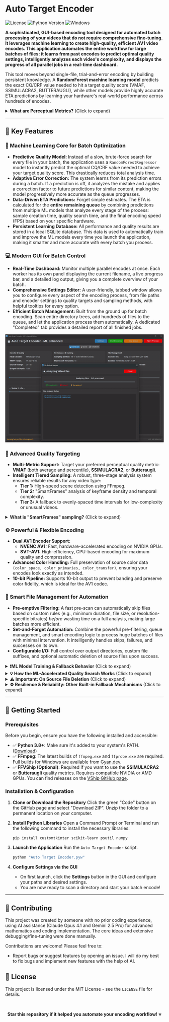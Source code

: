 # Auto Target Encoder
![License](https://img.shields.io/badge/license-MIT-green)
![Python Version](https://img.shields.io/badge/python-3.8+-blue)
![Windows](https://img.shields.io/badge/-Windows-0078D6?logo=windows&logoColor=white)

**A sophisticated, GUI-based encoding tool designed for **automated batch processing** of your videos that do not require comprehensive fine-tuning. It leverages machine learning to create high-quality, efficient AV1 video encodes. This application automates the entire workflow for large batches of files: it learns from past encodes to predict optimal quality settings, intelligently analyzes each video's complexity, and displays the progress of all parallel jobs in a real-time dashboard.**

This tool moves beyond single-file, trial-and-error encoding by building persistent knowledge. A **RandomForest machine learning model** predicts the exact CQ/CRF value needed to hit a target quality score (VMAF, SSIMULACRA2, BUTTERAUGLI), while other models provide highly accurate ETA predictions by learning your hardware's real-world performance across hundreds of encodes.

<details>
  <summary><strong>What are Perceptual Metrics?</strong> (Click to expand)</summary>
  
  Perceptual quality metrics like **VMAF**, **SSIMULACRA2**, and **Butteraugli** are designed to estimate how a human viewer would perceive video quality. This script uses them as a target to ensure encodes are not just mathematically similar, but *visually* excellent, achieving the perfect balance between file size and quality.
</details>

</div>

---

## 🎯 Key Features

### 🧠 Machine Learning Core for Batch Optimization

* **Predictive Quality Model:** Instead of a slow, brute-force search for every file in your batch, the application uses a `RandomForestRegressor` model to instantly predict the optimal CQ/CRF value needed to achieve your target quality score. This drastically reduces total analysis time.
* **Adaptive Error Correction:** The system learns from its prediction errors during a batch. If a prediction is off, it analyzes the mistake and applies a correction factor to future predictions for similar content, making the model progressively more accurate as the queue progresses.
* **Data-Driven ETA Predictions:** Forget simple estimates. The ETA is calculated for the **entire remaining queue** by combining predictions from multiple ML models that analyze every stage of the process: sample creation time, quality search time, and the final encoding speed (FPS) based on your specific hardware.
* **Persistent Learning Database:** All performance and quality results are stored in a local SQLite database. This data is used to automatically train and improve the ML models every time you launch the application, making it smarter and more accurate with every batch you process.

### 💻 Modern GUI for Batch Control

* **Real-Time Dashboard:** Monitor multiple parallel encodes at once. Each worker has its own panel displaying the current filename, a live progress bar, and a detailed log output, giving you a complete overview of your batch.
* **Comprehensive Settings Editor:** A user-friendly, tabbed window allows you to configure every aspect of the encoding process, from file paths and encoder settings to quality targets and sampling methods, with helpful tooltips for every option.
* **Efficient Batch Management:** Built from the ground up for batch encoding. Scan entire directory trees, add hundreds of files to the queue, and let the application process them automatically. A dedicated "Completed" tab provides a detailed report of all finished jobs.

<p align="center">
  <img src="https://github.com/Snickrr/Auto-Target-Encoder/blob/main/demo.gif" alt="Live Demo of Auto Target Encoder">
</p>

### 🎯 Advanced Quality Targeting

* **Multi-Metric Support:** Target your preferred perceptual quality metric: **VMAF** (both average and percentile), **SSIMULACRA2**, or **Butteraugli**.
* **Intelligent Tiered Sampling:** A robust, three-stage analysis system ensures reliable results for any video type:
    * **Tier 1:** High-speed scene detection using FFmpeg.
    * **Tier 2:** "SmartFrames" analysis of keyframe density and temporal complexity.
    * **Tier 3:** A fallback to evenly-spaced time intervals for low-complexity or unusual videos.
<details>
  <summary><strong>What is "SmartFrames" sampling?</strong> (Click to expand)</summary>
  
"SmartFrames" is an intelligent video sampling method designed to select the most representative clips for quality testing before a full encode. Its goal is to find short segments that represent the most complex or visually demanding parts of a video, ensuring the final quality settings are robust enough to handle the toughest scenes.

It works in a four-step process:

1.  **Keyframe Extraction**: First, it performs a high-speed scan of the video to identify the timestamp of every single keyframe.
2.  **Complexity Scoring**: Each keyframe is then assigned a "complexity score." A keyframe gets a higher score if it's part of a high-action sequence (meaning it's surrounded by many other keyframes) or indicates a very quick scene change.
3.  **Temporal Bucketing**: The video's timeline is divided into a number of equal segments, or "buckets." For example, if four samples are needed, the video's duration is split into four equal time slots.
4.  **Best-of-Bucket Selection**: Finally, the system looks inside each time bucket and selects the single keyframe with the highest complexity score from that segment.

The result is a set of sample points that are both evenly distributed throughout the video's duration and representative of its most challenging moments. This leads to a more accurate and reliable quality assessment than just picking scenes at random or at fixed intervals.

</details>

### ⚙️ Powerful & Flexible Encoding

* **Dual AV1 Encoder Support:**
    * **NVENC AV1:** Fast, hardware-accelerated encoding on NVIDIA GPUs.
    * **SVT-AV1:** High-efficiency, CPU-based encoding for maximum quality and compression.
* **Advanced Color Handling:** Full preservation of source color data `(color_space, color_primaries, color_transfer)`, ensuring your encodes look exactly as intended.
* **10-bit Pipeline:** Supports 10-bit output to prevent banding and preserve color fidelity, which is ideal for the AV1 codec.

### 📂 Smart File Management for Automation

* **Pre-emptive Filtering:** A fast pre-scan can automatically skip files based on custom rules (e.g., minimum duration, file size, or resolution-specific bitrates) *before* wasting time on a full analysis, making large batches more efficient.
* **Set-and-Forget Automation:** Combine the powerful pre-filtering, queue management, and smart encoding logic to process huge batches of files with minimal intervention. It intelligently handles skips, failures, and successes on its own.
* **Configurable I/O:** Full control over output directories, custom file suffixes, and optional automatic deletion of source files upon success.

<details>
  <summary><strong>❗ML Model Training & Fallback Behavior</strong> (Click to expand)</summary>
  
### How the Machine Learning Activates

The machine learning features are not active on the first run. The application needs to "learn" from your hardware and settings by gathering data from completed encodes.

* **ETA & Performance Models:** These models typically begin to activate and provide accurate predictions after the application has successfully logged around **15-20 encodes**.
* **Quality Prediction Model:** This model is more data-intensive. It becomes effective at predicting the optimal CQ/CRF value after it has logged approximately **50 quality data points** for a *specific combination* of settings (e.g., for NVENC with VMAF, or SVT-AV1 with SSIMULACRA2).

**In short: The more you use the application, the smarter, faster, and more accurate it becomes.**

<br>

### How the Script Works Without ML

The application is **fully functional** even before the ML models are trained. It simply uses more traditional, robust methods as a fallback:

* **For Quality Searching:** Instead of predicting the best quality setting in one shot, the script uses a reliable **interpolation search algorithm**. It intelligently tests a few different quality values to methodically narrow down the range and find the one that meets your target score. This process is slower than the ML prediction but is guaranteed to be accurate.
* **For ETA Predictions:** Before the performance model is trained, ETAs are based on **simple heuristics** (basic formulas that factor in video resolution, duration, and encoder type). These estimates are less precise than the ML predictions but still provide a general idea of the time required. However, please note that less work was put into perfecting this model as it is NOT the target of this project. 

</details>

<details>
  <summary><strong>💡 How the ML-Accelerated Quality Search Works</strong> (Click to expand)</summary>
  
The script's primary goal is to find the highest CQ/CRF value (for the best compression) that still meets your quality target. To do this as fast as possible, it uses a unique, confidence-based hybrid strategy that blends machine learning with traditional search methods.

Here’s how it works:

1.  **ML Prediction & Confidence Score**
    The process begins when the trained Quality Model analyzes the video's features. It doesn't just predict a single CQ value; it also returns a **confidence level** for its own prediction (High, Medium, or Low).

2.  **A Strategy for Every Situation**
    The script's next action depends entirely on that confidence level:

    * **High Confidence:** The script trusts the model and takes an aggressive, "fast-track" approach. It assumes the prediction is very close to correct and only performs one or two quality tests right around that value to confirm. This is the quickest path to a successful result.

    * **Medium Confidence:** The script is cautiously optimistic. It tests the predicted value first. If the result isn't perfect, it uses that new data point to perform a very narrow and targeted search, saving significant time compared to a full search.

    * **Low Confidence (or No ML Model):** The script plays it safe. It knows the prediction might be unreliable, so it falls back to the robust and traditional **interpolation search algorithm**. This method is slower but methodically narrows down the options to guarantee it finds the correct quality setting.

In essence, this system combines the raw speed of machine learning with the guaranteed accuracy of a methodical search. It only relies on the ML prediction when it's confident, ensuring both speed and reliability.

</details>

<details>
  <summary><strong>⚠️ Important: On Source File Deletion</strong> (Click to expand)</summary>
  
The setting `delete_source_file` is a **destructive feature** that should be used with extreme caution.

When this option is enabled in the settings:
* The original source file will be **permanently deleted** from your system after a successful encode.
* Deletion only occurs if the new file is successfully created, verified, and meets the minimum size reduction threshold. It will not delete the source if the encode fails or is skipped.

It is **strongly recommended** that you run the script on a small batch of test files first to ensure everything works as expected before enabling this feature on your main library. **Always have backups of important media.** This feature is disabled by default for your safety.

</details>

<details>
  <summary><strong>⚙️ Resilience & Reliability: Other Built-in Fallback Mechanisms</strong> (Click to expand)</summary>
  
Beyond the ML-to-traditional fallbacks, the script includes several other automatic systems designed to handle problematic videos and unexpected errors gracefully.

### Intelligent Sampling Fallback System

The script needs to select sample clips from every video for analysis, but not all videos are structured the same way. To handle this, it uses a tiered fallback system to guarantee a successful analysis every time.

* **Attempt #1: Tier 1 (Scene Detection)**
    The script first tries FFmpeg to detect distinct scene changes.

* **Attempt #2: Tier 2 (SmartFrames)**
    If Tier 1 fails to find enough scene changes, the script **automatically falls back** to the more robust SmartFrames analysis. This method analyzes keyframe density and is more reliable.

* **Guaranteed Success: Tier 3 (Time Intervals)**
    If a video is highly unusual and even SmartFrames fails (e.g., a screen recording with no keyframes), the script **falls back a final time** to a foolproof method: selecting clips at simple, evenly-spaced intervals.

This tiered cascade ensures that *every video* can be successfully analyzed for quality testing, regardless of its content.

<br>

### Final Encode Safeguards

The final, full-length encode is the most time-consuming part of the process. To prevent the script from getting stuck for hours on a single problematic file, it uses several safeguards:

* **Stall & Freeze Detection:** The script actively monitors the FFmpeg process. If the output file stops growing in size or if the progress bar freezes for an extended period, the script will automatically terminate the stalled encode and mark it as failed, allowing the batch queue to move on.

* **Post-Encode Verification:** After an encode finishes, the script doesn't just assume it worked. It performs a final, quick check on the output file to ensure it's not corrupt, is readable, and has the correct video duration. If this check fails, the faulty file is discarded and the process is logged as a failure.

These mechanisms prevent the entire batch process from being halted by a single faulty video and ensure that you never end up with silent, corrupted files in your output directory.

</details>

---

## 🚀 Getting Started

### Prerequisites

Before you begin, ensure you have the following installed and accessible:

* ✅ **Python 3.8+**: Make sure it's added to your system's PATH. ([Download](https://python.org/downloads/))
* ✅ **FFmpeg**: The latest builds of `ffmpeg.exe` and `ffprobe.exe` are required. Full builds for Windows are available from [Gyan.dev](https://www.gyan.dev/ffmpeg/builds/).
* ✅ **FFVShip (Optional)**: Required if you want to use the **SSIMULACRA2** or **Butteraugli** quality metrics. Requires compatible NVIDIA or AMD GPUs. You can find releases on the [VShip GitHub page](https://github.com/Line-fr/Vship/releases).

### Installation & Configuration

1.  **Clone or Download the Repository**
    Click the green "Code" button on the GitHub page and select "Download ZIP". Unzip the folder to a permanent location on your computer.

2.  **Install Python Libraries**
    Open a Command Prompt or Terminal and run the following command to install the necessary libraries:
    ```bash
    pip install customtkinter scikit-learn psutil numpy
    ```

3.  **Launch the Application**
    Run the `Auto Target Encoder` script.
    ```bash
    python "Auto Target Encoder.pyw"
    ```

4.  **Configure Settings via the GUI**
    * On first launch, click the **Settings** button in the GUI and configure your paths and desired settings.
    * You are now ready to scan a directory and start your batch encode!

---

## 🤝 Contributing

This project was created by someone with no prior coding experience, using AI assistance (Claude Opus 4.1 and Gemini 2.5 Pro) for advanced mathematics and coding implementation. The core ideas and extensive debugging/fine-tuning were done manually.

Contributions are welcome! Please feel free to:
* Report bugs or suggest features by opening an issue. I will do my best to fix bugs and implement new features with the help of AI. 

## 📄 License

This project is licensed under the MIT License - see the `LICENSE` file for details.


<br>
<div align="center">

**Star this repository if it helped you automate your encoding workflow! ⭐**


</div>





